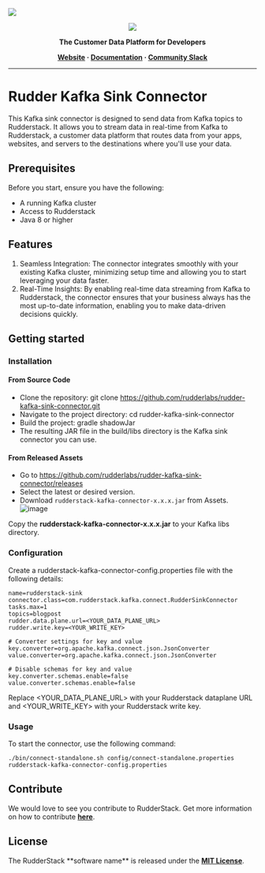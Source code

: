 <a href="https://codecov.io/gh/rudderlabs/rudder-kafka-sink-connector" > 
 <img src="https://codecov.io/gh/rudderlabs/rudder-kafka-sink-connector/graph/badge.svg?token=eThyQCVghX"/> 
</a>
 
<p align="center">
  <a href="https://rudderstack.com/">
    <img src="https://user-images.githubusercontent.com/59817155/121357083-1c571300-c94f-11eb-8cc7-ce6df13855c9.png">
  </a>
</p>

<p align="center"><b>The Customer Data Platform for Developers</b></p>

<p align="center">
  <b>
    <a href="https://rudderstack.com">Website</a>
    ·
    <a href="">Documentation</a>
    ·
    <a href="https://rudderstack.com/join-rudderstack-slack-community">Community Slack</a>
  </b>
</p>

---

# Rudder Kafka Sink Connector

This Kafka sink connector is designed to send data from Kafka topics to Rudderstack. It allows you to stream data in real-time from Kafka to Rudderstack, a customer data platform that routes data from your apps, websites, and servers to the destinations where you'll use your data.

## Prerequisites

Before you start, ensure you have the following:

* A running Kafka cluster
* Access to Rudderstack
* Java 8 or higher

## Features
1. Seamless Integration: The connector integrates smoothly with your existing Kafka cluster, minimizing setup time and allowing you to start leveraging your data faster.
1. Real-Time Insights: By enabling real-time data streaming from Kafka to Rudderstack, the connector ensures that your business always has the most up-to-date information, enabling you to make data-driven decisions quickly.

## Getting started
### Installation 
#### From Source Code
* Clone the repository: git clone https://github.com/rudderlabs/rudder-kafka-sink-connector.git
* Navigate to the project directory: cd rudder-kafka-sink-connector
* Build the project: gradle shadowJar
* The resulting JAR file in the build/libs directory is the Kafka sink connector you can use.

#### From Released Assets
* Go to https://github.com/rudderlabs/rudder-kafka-sink-connector/releases
* Select the latest or desired version.
* Download `rudderstack-kafka-connector-x.x.x.jar` from Assets.
  ![image](https://github.com/rudderlabs/rudder-kafka-sink-connector/assets/33080863/b4eb8024-bd15-4472-89e3-137351fc594a)

Copy the **rudderstack-kafka-connector-x.x.x.jar** to your Kafka libs directory.

### Configuration
Create a rudderstack-kafka-connector-config.properties file with the following details:
```
name=rudderstack-sink
connector.class=com.rudderstack.kafka.connect.RudderSinkConnector
tasks.max=1
topics=blogpost
rudder.data.plane.url=<YOUR_DATA_PLANE_URL>
rudder.write.key=<YOUR_WRITE_KEY>

# Converter settings for key and value
key.converter=org.apache.kafka.connect.json.JsonConverter
value.converter=org.apache.kafka.connect.json.JsonConverter

# Disable schemas for key and value
key.converter.schemas.enable=false
value.converter.schemas.enable=false
```
Replace <YOUR_DATA_PLANE_URL> with your Rudderstack dataplane URL and <YOUR_WRITE_KEY> with your Rudderstack write key.

### Usage
To start the connector, use the following command:

`./bin/connect-standalone.sh config/connect-standalone.properties rudderstack-kafka-connector-config.properties`

## Contribute

We would love to see you contribute to RudderStack. Get more information on how to contribute [**here**](CONTRIBUTING.md).

## License

The RudderStack \*\*software name\*\* is released under the [**MIT License**](https://opensource.org/licenses/MIT).
